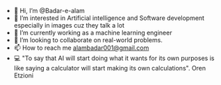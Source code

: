- 👋 Hi, I’m @Badar-e-alam
- 👀 I’m interested in Artificial intelligence and Software development especially in images cuz they talk a lot
- 🌱 I’m currently working as a machine learning engineer
- 💞️ I’m looking to collaborate on real-world problems.
- 📫 How to reach me alambadar001@gmail.com
- 💻 "To say that AI will start doing what it wants for its own purposes is like saying a calculator will start making its own calculations". Oren Etzioni

<!---
Badar-e-alam/Badar-e-alam is a ✨ special ✨ repository because its `README.md` (this file) appears on your GitHub profile.
You can click the Preview link to take a look at your changes.
--->
